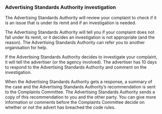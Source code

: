 ###  Advertising Standards Authority investigation

The Advertising Standards Authority will review your complaint to check if it
is an issue that is under its remit and if an investigation is needed.

The Advertising Standards Authority will tell you if your complaint does not
fall under its remit, or it decides an investigation is not appropriate (and
the reason). The Advertising Standards Authority can refer you to another
organisation for help.

If the Advertising Standards Authority decides to investigate your complaint,
it will tell the advertiser (or the agency involved). The advertiser has 10
days to respond to the Advertising Standards Authority and comment on the
investigation.

When the Advertising Standards Authority gets a response, a summary of the
case and the Advertising Standards Authority’s recommendation is sent to the
Complaints Committee. The Advertising Standards Authority sends a copy of this
recommendation to you and the other party. You can give more information or
comments before the Complaints Committee decide on whether or not the advert
has breached the code rules.
